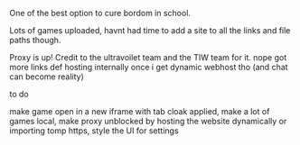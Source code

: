 One of the best option to cure bordom in school. 

Lots of games uploaded, havnt had time to add a site to all the links and file paths though.

Proxy is up! Credit to the ultravoilet team and the TIW team for it. nope got more links def hosting internally once i get dynamic webhost tho (and chat can become reality)


to do 

make game open in a new iframe with tab cloak applied, make a lot of games local, make proxy unblocked by hosting the website dynamically or importing tomp https, style the UI for settings
